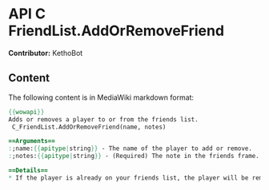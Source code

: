 # API C FriendList.AddOrRemoveFriend

**Contributor:** KethoBot

## Content

The following content is in MediaWiki markdown format:

```mediawiki
{{wowapi}}
Adds or removes a player to or from the friends list.
 C_FriendList.AddOrRemoveFriend(name, notes)

==Arguments==
:;name:{{apitype|string}} - The name of the player to add or remove.
:;notes:{{apitype|string}} - (Required) The note in the friends frame.

==Details==
* If the player is already on your friends list, the player will be removed regardless of whether you pass <code>notes</code> as the second argument.
```